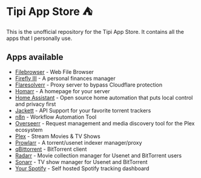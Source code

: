 # Tipi App Store ⛺️

This is the unofficial repository for the Tipi App Store. It contains all the apps that I personally use.

## Apps available

- [Filebrowser](https://github.com/filebrowser/filebrowser) - Web File Browser
- [Firefly III](https://github.com/firefly-iii/firefly-iii) - A personal finances manager
- [Flaresolverr](https://github.com/FlareSolverr/FlareSolverr) - Proxy server to bypass Cloudflare protection
- [Homarr](https://github.com/ajnart/homarr) - A homepage for your server
- [Home Assistant](https://github.com/home-assistant/core) - Open source home automation that puts local control and privacy first
- [Jackett](https://github.com/Jackett/Jackett) - API Support for your favorite torrent trackers
- [n8n](https://github.com/n8n-io/n8n) - Workflow Automation Tool
- [Overseerr](https://github.com/sct/overseerr) - Request management and media discovery tool for the Plex ecosystem
- [Plex](https://github.com/plexinc/pms-docker) - Stream Movies & TV Shows
- [Prowlarr](https://github.com/Prowlarr/Prowlarr/) - A torrent/usenet indexer manager/proxy
- [qBittorrent](https://github.com/qbittorrent/qBittorrent) - BitTorrent client
- [Radarr](https://github.com/Radarr/Radarr) - Movie collection manager for Usenet and BitTorrent users
- [Sonarr](https://github.com/Sonarr/Sonarr) - TV show manager for Usenet and BitTorrent
- [Your Spotify](https://github.com/Yooooomi/your_spotify) - Self hosted Spotify tracking dashboard
